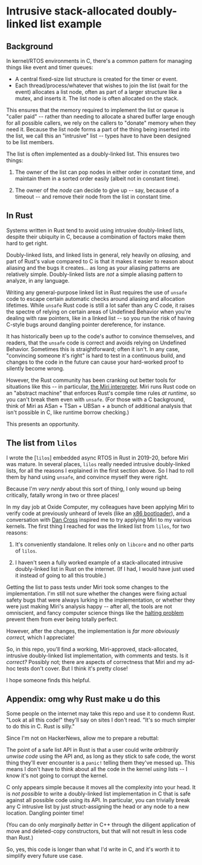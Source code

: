 # Intrusive stack-allocated doubly-linked list example

## Background

In kernel/RTOS environments in C, there's a common pattern for managing things
like event and timer queues:

- A central fixed-size list structure is created for the timer or event.
- Each thread/process/whatever that wishes to join the list (wait for the event)
  allocates a list node, often as part of a larger structure like a mutex, and
  inserts it. The list node is often allocated on the stack.

This ensures that the memory required to implement the list or queue is "caller
paid" -- rather than needing to allocate a shared buffer large enough for all
possible callers, we rely on the callers to "donate" memory when they need it.
Because the list node forms a part of the thing being inserted into the list, we
call this an "intrusive" list -- types have to have been designed to be list
members.

The list is often implemented as a doubly-linked list. This ensures two things:

1. The owner of the list can pop nodes in either order in constant time, and
   maintain them in a sorted order easily (albeit not in constant time).

2. The owner of the _node_ can decide to give up -- say, because of a timeout --
   and remove their node from the list in constant time.

## In Rust

Systems written in Rust tend to avoid using intrusive doubly-linked lists,
despite their ubiquity in C, because a combination of factors make them hard to
get right.

Doubly-linked lists, and linked lists in general, rely heavily on _aliasing,_
and part of Rust's value compared to C is that it makes it easier to reason
about aliasing and the bugs it creates... as long as your aliasing patterns are
relatively simple. Doubly-linked lists are _not_ a simple aliasing pattern to
analyze, in any language.

Writing any general-purpose linked list in Rust requires the use of `unsafe`
code to escape certain automatic checks around aliasing and allocation
lifetimes. While `unsafe` Rust code is still a lot safer than any C code, it
raises the spectre of relying on certain areas of Undefined Behavior when you're
dealing with raw pointers, like in a linked list -- so you run the risk of
having C-style bugs around dangling pointer dereference, for instance.

It has historically been up to the code's author to convince themselves, and
readers, that the `unsafe` code is correct and avoids relying on Undefined
Behavior. Sometimes this is straightforward; often it isn't. In any case,
"convincing someone it's right" is hard to test in a continuous build, and
changes to the code in the future can cause your hard-worked proof to silently
become wrong.

However, the Rust community has been cranking out better tools for situations
like this -- in particular, [the Miri interpreter][miri]. Miri runs Rust code on
an "abstract machine" that enforces Rust's compile time rules _at runtime,_ so
you can't break them even with `unsafe`. (For those with a C background, think
of Miri as ASan + TSan + UBSan + a bunch of additional analysis that isn't
possible in C, like runtime borrow checking.)

This presents an opportunity.

## The list from `lilos`

I wrote the [`lilos`] embedded async RTOS in Rust in 2019-20, before Miri was
mature. In several places, `lilos` really needed intrusive doubly-linked lists,
for all the reasons I explained in the first section above. So I had to roll
them by hand using `unsafe`, and convince myself they were right.

Because I'm _very nerdy_ about this sort of thing, I only wound up being
critically, fatally wrong in two or three places!

In my day job at Oxide Computer, my colleagues have been applying Miri to verify
code at previously unheard of levels (like an [x86 bootloader][phbl]), and a
conversation with [Dan Cross][dancrossnyc] inspired me to try applying Miri to
my various kernels. The first thing I reached for was the linked list from
`lilos`, for two reasons:

1. It's conveniently standalone. It relies only on `libcore` and no other parts
   of `lilos`.

2. I haven't seen a fully worked example of a stack-allocated intrusive
   doubly-linked list in Rust on the internet. (If I had, I would have just used
   it instead of going to all this trouble.)

Getting the list to pass tests under Miri took some changes to the
implementation. I'm still not sure whether the changes were fixing actual safety
bugs that were always lurking in the implementation, or whether they were just
making Miri's analysis happy -- after all, the tools are not omniscient, and
fancy computer science things like the [halting problem] prevent them from ever
being totally perfect.

However, after the changes, the implementation is _far more obviously correct,_
which I appreciate!

So, in this repo, you'll find a working, Miri-approved, stack-allocated,
intrusive doubly-linked list implementation, with comments and tests. Is it
_correct?_ Possibly not; there are aspects of correctness that Miri and my
ad-hoc tests don't cover. But I think it's pretty close!

I hope someone finds this helpful.

## Appendix: omg why Rust make u do this

Some people on the internet may take this repo and use it to condemn Rust. "Look
at all this code!" they'll say on sites I don't read. "It's so much simpler to
do this in C. Rust is silly."

Since I'm not on HackerNews, allow me to prepare a rebuttal:

The point of a safe list API in Rust is that a user could write _arbitrarily
unwise code_ using the API and, as long as they stick to safe code, the worst
thing they'll ever encounter is a `panic!` telling them they've messed up. This
means I don't have to think about all the code in the kernel _using_ lists -- I
know it's not going to corrupt the kernel.

C only appears simple because it moves all the complexity into your head. It is
_not possible_ to write a doubly-linked list implementation in C that is safe
against all possible code using its API. In particular, you can trivially break
any C intrusive list by just struct-assigning the head or any node to a new
location. Dangling pointer time!

(You can do only _marginally better_ in C++ through the diligent application of
move and deleted-copy constructors, but that will not result in less code than
Rust.)

So, yes, this code is longer than what I'd write in C, and it's worth it to
simplify every future use case.

[miri]: https://github.com/rust-lang/miri
[phbl]: https://github.com/oxidecomputer/phbl
[dancrossnyc]: http://pub.gajendra.net/
[halting problem]: https://en.wikipedia.org/wiki/Halting_problem
